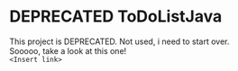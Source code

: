 ﻿# DEPRECATED ToDoListJava

This project is DEPRECATED. Not used, i need to start over. <br/>
Sooooo, take a look at this one! <br/>
`<Insert link>`
